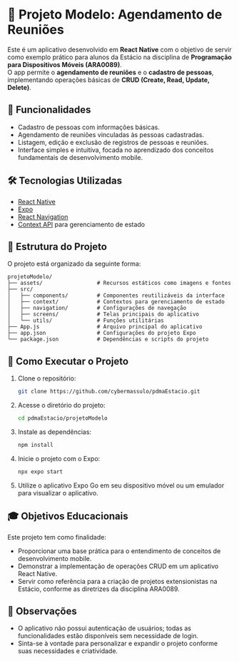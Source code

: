 # 📱 Projeto Modelo: Agendamento de Reuniões

Este é um aplicativo desenvolvido em **React Native** com o objetivo de servir como exemplo prático para alunos da Estácio na disciplina de **Programação para Dispositivos Móveis (ARA0089)**.  
O app permite o **agendamento de reuniões** e o **cadastro de pessoas**, implementando operações básicas de **CRUD (Create, Read, Update, Delete)**.

## 🧾 Funcionalidades

- Cadastro de pessoas com informações básicas.
- Agendamento de reuniões vinculadas às pessoas cadastradas.
- Listagem, edição e exclusão de registros de pessoas e reuniões.
- Interface simples e intuitiva, focada no aprendizado dos conceitos fundamentais de desenvolvimento mobile.

## 🛠️ Tecnologias Utilizadas

- [React Native](https://reactnative.dev/)
- [Expo](https://expo.dev/)
- [React Navigation](https://reactnavigation.org/)
- [Context API](https://reactjs.org/docs/context.html) para gerenciamento de estado

## 📂 Estrutura do Projeto

O projeto está organizado da seguinte forma:

```
projetoModelo/
├── assets/                 # Recursos estáticos como imagens e fontes
├── src/
│   ├── components/         # Componentes reutilizáveis da interface
│   ├── context/            # Contextos para gerenciamento de estado
│   ├── navigation/         # Configurações de navegação
│   ├── screens/            # Telas principais do aplicativo
│   └── utils/              # Funções utilitárias
├── App.js                  # Arquivo principal do aplicativo
├── app.json                # Configurações do projeto Expo
└── package.json            # Dependências e scripts do projeto
```

## 🚀 Como Executar o Projeto

1. Clone o repositório:

   ```bash
   git clone https://github.com/cybermassulo/pdmaEstacio.git
   ```

2. Acesse o diretório do projeto:

   ```bash
   cd pdmaEstacio/projetoModelo
   ```

3. Instale as dependências:

   ```bash
   npm install
   ```

4. Inicie o projeto com o Expo:

   ```bash
   npx expo start
   ```

5. Utilize o aplicativo Expo Go em seu dispositivo móvel ou um emulador para visualizar o aplicativo.

## 🎓 Objetivos Educacionais

Este projeto tem como finalidade:

- Proporcionar uma base prática para o entendimento de conceitos de desenvolvimento mobile.
- Demonstrar a implementação de operações CRUD em um aplicativo React Native.
- Servir como referência para a criação de projetos extensionistas na Estácio, conforme as diretrizes da disciplina ARA0089.

## 📌 Observações

- O aplicativo não possui autenticação de usuários; todas as funcionalidades estão disponíveis sem necessidade de login.
- Sinta-se à vontade para personalizar e expandir o projeto conforme suas necessidades e criatividade.
